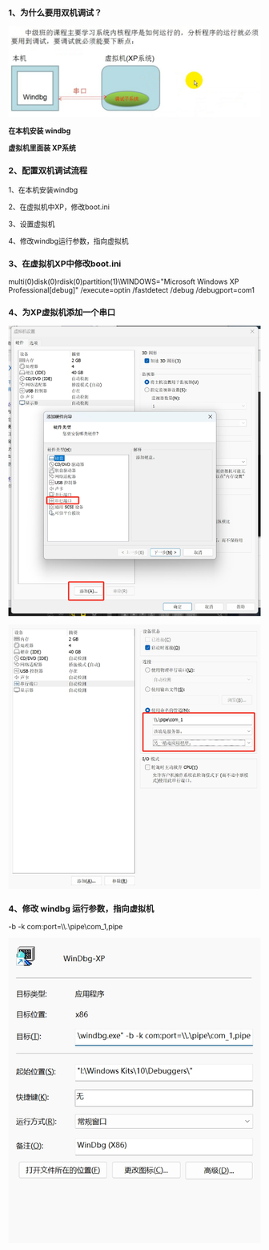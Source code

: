 ### 1、为什么要用双机调试？

![](../images/01/微信截图_20240205163803.png)

**在本机安装 windbg**

**虚拟机里面装 XP系统**



### 2、配置双机调试流程

1、在本机安装windbg

2、在虚拟机中XP，修改boot.ini

3、设置虚拟机

4、修改windbg运行参数，指向虚拟机



### 3、在虚拟机XP中修改boot.ini

multi(0)disk(0)rdisk(0)partition(1)\WINDOWS="Microsoft Windows XP Professional[debug]" /execute=optin /fastdetect /debug /debugport=com1



### 4、为XP虚拟机添加一个串口

![](../images/01/微信截图_20240205165049.png)

![](../images/01/微信截图_20240205165314.png)



### 4、修改 windbg  运行参数，指向虚拟机

-b -k com:port=\\\\.\pipe\com_1,pipe

![](../images/01/微信截图_20240205165831.png)

